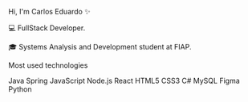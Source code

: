 Hi, I'm Carlos Eduardo ✨


💻 FullStack Developer.


🎓 Systems Analysis and Development student at FIAP.

Most used technologies

Java Spring JavaScript Node.js React HTML5 CSS3 C# MySQL Figma Python

